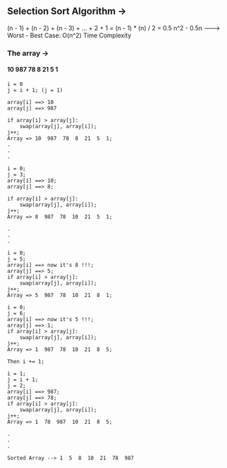 ## Selection Sort Algorithm ->
(n - 1) + (n - 2) + (n - 3) + ... + 2 + 1 = (n - 1) * (n) / 2 = 0.5 n^2 - 0.5n
---> Worst - Best Case: O(n^2) Time Complexity

### The array ->

#### 10  987  78  8  21  5  1

```
i = 0
j = i + 1; (j = 1)

array[i] ==> 10
array[j] ==> 987

if array[i] > array[j]:
    swap(array[j], array[i]);
j++;
Array => 10  987  78  8  21  5  1;
.
.
.

i = 0;
j = 3;
array[i] ==> 10;
array[j] ==> 8;

if array[i] > array[j]:
    swap(array[j], array[i]);
j++;
Array => 8  987  78  10  21  5  1;

.
.
.

i = 0;
j = 5;
array[i] ==> now it's 8 !!!;
array[j] ==> 5;
if array[i] > array[j]:
    swap(array[j], array[i]);
j++;
Array => 5  987  78  10  21  8  1;

i = 0;
j = 6;
array[i] ==> now it's 5 !!!;
array[j] ==> 1;
if array[i] > array[j]:
    swap(array[j], array[i]);
j++;
Array => 1  987  78  10  21  8  5;

Then i += 1;

i = 1;
j = i + 1;
j = 2;
array[i] ==> 987;
array[j] ==> 78;
if array[i] > array[j]:
    swap(array[j], array[i]);
j++;
Array => 1  78  987  10  21  8  5;

.
.
.

Sorted Array --> 1  5  8  10  21  78  987
```
